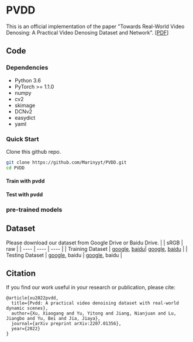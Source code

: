 # PVDD
This is an official implementation of the paper "Towards Real-World Video Denosing: A Practical Video Denosing Dataset and Network". [[PDF](https://arxiv.org/pdf/2207.01356.pdf)]

## Code

### Dependencies
* Python 3.6
* PyTorch >= 1.1.0
* numpy
* cv2
* skimage
* DCNv2
* easydict
* yaml
### Quick Start
Clone this github repo.
```bash
git clone https://github.com/Marinyyt/PVDD.git
cd PVDD
```

#### Train with pvdd

#### Test with pvdd

### pre-trained models

## Dataset
Please download our dataset from Google Drive or Baidu Drive.
|     | sRGB  | raw  |
|  ----  | ----  | ---- |
| Training Dataset  | [google](https://drive.google.com/drive/folders/1rMbZqd84S1Py6buhNH6suPDnyFJjITLe?usp=sharing), [baidu](https://pan.baidu.com/s/1qiX52NPDixHwLyPKzFUHXQ?pwd=a5nt)| [google](https://drive.google.com/drive/folders/1oT68UZwR9pByINBZam_1NrciFVwdhtj8?usp=sharing), [baidu](https://pan.baidu.com/s/1qiX52NPDixHwLyPKzFUHXQ?pwd=a5nt) |
| Testing Dataset  | [google](https://drive.google.com/drive/folders/1TRSlPo1CiBPunJVC1NQmV5oLcLLo0laU?usp=sharing), baidu | [google](https://drive.google.com/drive/folders/1n1wdKLIUfRNoykEPT6A6X-NsIJnkF76i?usp=sharing), baidu |

## Citation
If you find our work useful in your research or publication, please cite:
```
@article{xu2022pvdd,
  title={Pvdd: A practical video denoising dataset with real-world dynamic scenes},
  author={Xu, Xiaogang and Yu, Yitong and Jiang, Nianjuan and Lu, Jiangbo and Yu, Bei and Jia, Jiaya},
  journal={arXiv preprint arXiv:2207.01356},
  year={2022}
}
```
